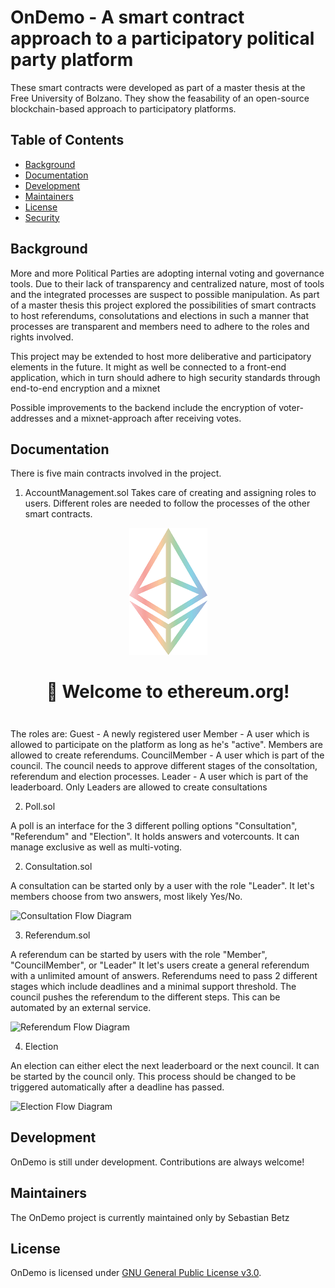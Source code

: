 # OnDemo - A smart contract approach to a participatory political party platform

These smart contracts were developed as part of a master thesis at the Free University of Bolzano.
They show the feasability of an open-source blockchain-based approach to participatory platforms.


## Table of Contents

- [Background](#background)
- [Documentation](#documentation)
- [Development](#development)
- [Maintainers](#maintainers)
- [License](#license)
- [Security](#security)


## Background

More and more Political Parties are adopting internal voting and governance tools.
Due to their lack of transparency and centralized nature, most of tools and the integrated processes are suspect to possible manipulation.
As part of a master thesis this project explored the possibilities of smart contracts to host referendums, consolutations and elections 
in such a manner that processes are transparent and members need to adhere to the roles and rights involved.

This project may be extended to host more deliberative and participatory elements in the future.
It might as well be connected to a front-end application, which in turn should adhere to high security standards through end-to-end encryption and a mixnet 

Possible improvements to the backend include the encryption of voter-addresses and a mixnet-approach after receiving votes.


## Documentation

There is five main contracts involved in the project.


1. AccountManagement.sol
Takes care of creating and assigning roles to users. 
Different roles are needed to follow the processes of the other smart contracts.

<div align="center" style="margin-top: 1em; margin-bottom: 3em;">
  <a href="https://ethereum.org"><img alt="ethereum logo" src="./eth-transparent.png" alt="ethereum.org" width="125"></a>
  <h1>👋 Welcome to ethereum.org!</h1>
</div>

The roles are:
Guest - A newly registered user
Member - A user which is allowed to participate on the platform as long as he's "active". Members are allowed to create referendums.
CouncilMember - A user which is part of the council. The council needs to approve different stages of the consoltation, referendum and election processes.
Leader - A user which is part of the leaderboard. Only Leaders are allowed to create consultations


2. Poll.sol

A poll is an interface for the 3 different polling options "Consultation", "Referendum" and "Election".
It holds answers and votercounts. It can manage exclusive as well as multi-voting.

2. Consultation.sol

A consultation can be started only by a user with the role "Leader".
It let's members choose from two answers, most likely Yes/No.

![Consultation Flow Diagram](https://github.com/SebastianBetz/OnDemo/blob/d526b427e36597c299e502ac86f4a03374bef421/OnDemo/Documentation/Images/ConsultationFlowDiagram.png)

3. Referendum.sol

A referendum can be started by users with the role "Member", "CouncilMember", or "Leader"
It let's users create a general referendum with a unlimited amount of answers.
Referendums need to pass 2 different stages which include deadlines and a minimal support threshold.
The council pushes the referendum to the different steps. This can be automated by an external service.

![Referendum Flow Diagram](Documentation/Images/ReferendumFlowDiagram.png)


4. Election

An election can either elect the next leaderboard or the next council.
It can be started by the council only. This process should be changed to be triggered automatically after a deadline has passed.

![Election Flow Diagram](Documentation/Images/ElectionFlowDiagram.png)


## Development

OnDemo is still under development. Contributions are always welcome!


## Maintainers
The OnDemo project is currently maintained only by Sebastian Betz


## License
OnDemo is licensed under [GNU General Public License v3.0](LICENSE.txt).
